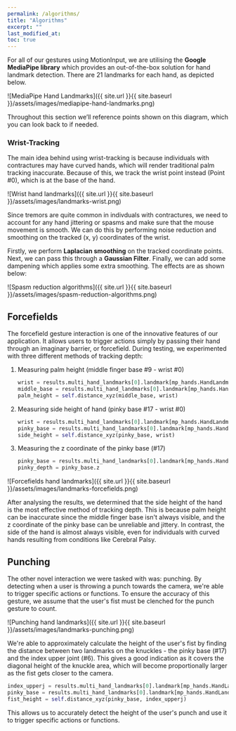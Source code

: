 ```yaml
---
permalink: /algorithms/
title: "Algorithms"
excerpt: ""
last_modified_at: 
toc: true
---
```


For all of our gestures using MotionInput, we are utilising the **Google MediaPipe library** which provides an out-of-the-box solution for hand landmark detection. There are 21 landmarks for each hand, as depicted below.

![MediaPipe Hand Landmarks]({{ site.url }}{{ site.baseurl }}/assets/images/mediapipe-hand-landmarks.png)

Throughout this section we’ll reference points shown on this diagram, which you can look back to if needed.  

### Wrist-Tracking

The main idea behind using wrist-tracking is because individuals with contractures may have curved hands, which will render traditional palm tracking inaccurate. Because of this, we track the wrist point instead (Point #0), which is at the base of the hand.

![Wrist hand landmarks]({{ site.url }}{{ site.baseurl }}/assets/images/landmarks-wrist.png)

Since tremors are quite common in indivduals with contractures, we need to account for any hand jittering or spasms and make sure that the mouse movement is smooth. We can do this by performing noise reduction and smoothing on the tracked (x, y) coordinates of the wrist.

Firstly, we perform **Laplacian smoothing** on the tracked coordinate points. Next, we can pass this through a **Gaussian Filter**. Finally, we can add some dampening which applies some extra smoothing. The effects are as shown below:

![Spasm reduction algorithms]({{ site.url }}{{ site.baseurl }}/assets/images/spasm-reduction-algorithms.png)


## Forcefields

The forcefield gesture interaction is one of the innovative features of our application. It allows users to trigger actions simply by passing their hand through an imaginary barrier, or forcefield. During testing, we experimented with three different methods of tracking depth:

1. Measuring palm height (middle finger base #9 - wrist #0)
    
    ```python
    wrist = results.multi_hand_landmarks[0].landmark[mp_hands.HandLandmark.WRIST]
    middle_base = results.multi_hand_landmarks[0].landmark[mp_hands.HandLandmark.MIDDLE_FINGER_MCP]
    palm_height = self.distance_xyz(middle_base, wrist)
    ```
    
2. Measuring side height of hand (pinky base #17 - wrist #0)
    
    ```python
    wrist = results.multi_hand_landmarks[0].landmark[mp_hands.HandLandmark.WRIST]
    pinky_base = results.multi_hand_landmarks[0].landmark[mp_hands.HandLandmark.PINKY_MCP]
    side_height = self.distance_xyz(pinky_base, wrist)
    ```
    
3. Measuring the z coordinate of the pinky base (#17)
    
    ```python
    pinky_base = results.multi_hand_landmarks[0].landmark[mp_hands.HandLandmark.PINKY_MCP]
    pinky_depth = pinky_base.z
    ```
    

![Forcefields hand landmarks]({{ site.url }}{{ site.baseurl }}/assets/images/landmarks-forcefields.png)

After analysing the results, we determined that the side height of the hand is the most effective method of tracking depth. This is because palm height can be inaccurate since the middle finger base isn't always visible, and the z coordinate of the pinky base can be unreliable and jittery. In contrast, the side of the hand is almost always visible, even for individuals with curved hands resulting from conditions like Cerebral Palsy.

## Punching

The other novel interaction we were tasked with was: punching. By detecting when a user is throwing a punch towards the camera, we're able to trigger specific actions or functions. To ensure the accuracy of this gesture, we assume that the user's fist must be clenched for the punch gesture to count.

![Punching hand landmarks]({{ site.url }}{{ site.baseurl }}/assets/images/landmarks-punching.png)

We're able to approximately calculate the height of the user's fist by finding the distance between two landmarks on the knuckles - the pinky base (#17) and the index upper joint (#6). This gives a good indication as it covers the diagonal height of the knuckle area, which will become proportionally larger as the fist gets closer to the camera.

```python
index_upperj = results.multi_hand_landmarks[0].landmark[mp_hands.HandLandmark.INDEX_FINGER_PIP]
pinky_base = results.multi_hand_landmarks[0].landmark[mp_hands.HandLandmark.PINKY_MCP]
fist_height = self.distance_xyz(pinky_base, index_upperj)
```

This allows us to accurately detect the height of the user's punch and use it to trigger specific actions or functions.